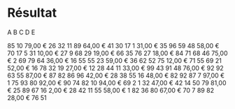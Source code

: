 # Résultat

A B C D E

85 10 79,00 € 26 32
11 89 64,00 € 41 30
17 1 31,00 € 35 96
59 48 58,00 € 70 17
5 31 10,00 € 27 9
68 29 19,00 € 66 35
76 27 18,00 € 84 71
68 46 75,00 € 2 69
79 64 36,00 € 16 55
55 23 59,00 € 36 62
52 75 12,00 € 71 55
69 21 52,00 € 16 78
32 19 27,00 € 12 28
44 11 33,00 € 99 43
91 48 76,00 € 92 92
63 55 87,00 € 87 82
86 96 42,00 € 28 38
55 16 48,00 € 82 92
87 7 97,00 € 1 75
93 80 92,00 € 90 74
82 10 94,00 € 69 2
1 32 47,00 € 42 14
50 79 81,00 € 25 89
67 16 2,00 € 28 42
11 55 58,00 € 1 82
36 80 67,00 € 70 7
89 82 28,00 € 76 51